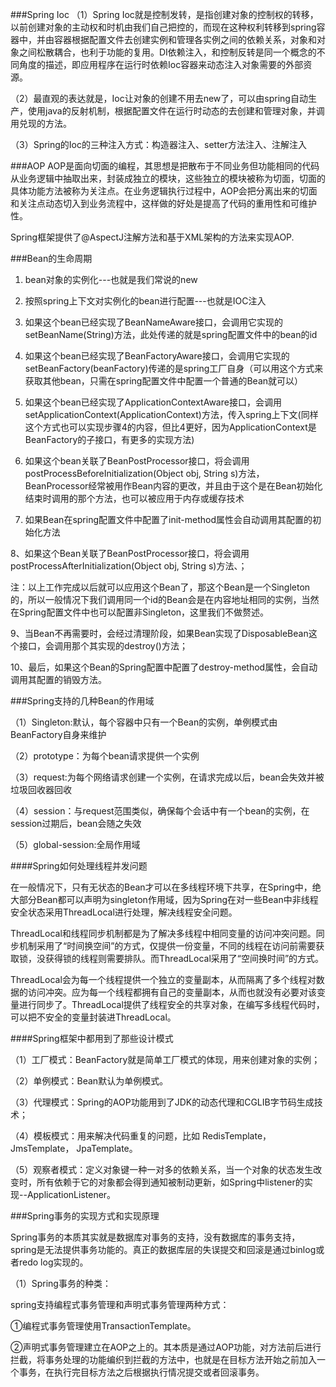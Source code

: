 ###Spring Ioc
（1）Spring Ioc就是控制发转，是指创建对象的控制权的转移，以前创建对象的主动权和时机由我们自己把控的，而现在这种权利转移到spring容器中，并由容器根据配置文件去创建实例和管理各实例之间的依赖关系，对象和对象之间松散耦合，也利于功能的复用。DI依赖注入，和控制反转是同一个概念的不同角度的描述，即应用程序在运行时依赖Ioc容器来动态注入对象需要的外部资源。

（2）最直观的表达就是，Ioc让对象的创建不用去new了，可以由spring自动生产，使用java的反射机制，根据配置文件在运行时动态的去创建和管理对象，并调用兑现的方法。

（3）Spring的Ioc的三种注入方式：构造器注入、setter方法注入、注解注入

###AOP
AOP是面向切面的编程，其思想是把散布于不同业务但功能相同的代码从业务逻辑中抽取出来，封装成独立的模块，这些独立的模块被称为切面，切面的具体功能方法被称为关注点。在业务逻辑执行过程中，AOP会把分离出来的切面和关注点动态切入到业务流程中，这样做的好处是提高了代码的重用性和可维护性。

Spring框架提供了@AspectJ注解方法和基于XML架构的方法来实现AOP.

###Bean的生命周期

1. bean对象的实例化---也就是我们常说的new

2. 按照spring上下文对实例化的bean进行配置---也就是IOC注入

3. 如果这个bean已经实现了BeanNameAware接口，会调用它实现的setBeanName(String)方法，此处传递的就是spring配置文件中的bean的id

4. 如果这个bean已经实现了BeanFactoryAware接口，会调用它实现的setBeanFactory(beanFactory)传递的是spring工厂自身（可以用这个方式来获取其他bean，只需在spring配置文件中配置一个普通的Bean就可以）

5. 如果这个bean已经实现了ApplicationContextAware接口，会调用setApplicationContext(ApplicationContext)方法，传入spring上下文(同样这个方式也可以实现步骤4的内容，但比4更好，因为ApplicationContext是BeanFactory的子接口，有更多的实现方法)

6. 如果这个bean关联了BeanPostProcessor接口，将会调用postProcessBeforeInitialization(Object obj, String s)方法，BeanProcessor经常被用作Bean内容的更改，并且由于这个是在Bean初始化结束时调用的那个方法，也可以被应用于内存或缓存技术

7. 如果Bean在spring配置文件中配置了init-method属性会自动调用其配置的初始化方法

8、如果这个Bean关联了BeanPostProcessor接口，将会调用postProcessAfterInitialization(Object obj, String s)方法、；

注：以上工作完成以后就可以应用这个Bean了，那这个Bean是一个Singleton的，所以一般情况下我们调用同一个id的Bean会是在内容地址相同的实例，当然在Spring配置文件中也可以配置非Singleton，这里我们不做赘述。

9、当Bean不再需要时，会经过清理阶段，如果Bean实现了DisposableBean这个接口，会调用那个其实现的destroy()方法；

10、最后，如果这个Bean的Spring配置中配置了destroy-method属性，会自动调用其配置的销毁方法。

###Spring支持的几种Bean的作用域

（1）Singleton:默认，每个容器中只有一个Bean的实例，单例模式由BeanFactory自身来维护

（2）prototype：为每个bean请求提供一个实例

（3）request:为每个网络请求创建一个实例，在请求完成以后，bean会失效并被垃圾回收器回收

（4）session：与request范围类似，确保每个会话中有一个bean的实例，在session过期后，bean会随之失效

（5）global-session:全局作用域


####Spring如何处理线程并发问题

在一般情况下，只有无状态的Bean才可以在多线程环境下共享，在Spring中，绝大部分Bean都可以声明为singleton作用域，因为Spring在对一些Bean中非线程安全状态采用ThreadLocal进行处理，解决线程安全问题。

ThreadLocal和线程同步机制都是为了解决多线程中相同变量的访问冲突问题。同步机制采用了“时间换空间”的方式，仅提供一份变量，不同的线程在访问前需要获取锁，没获得锁的线程则需要排队。而ThreadLocal采用了“空间换时间”的方式。

ThreadLocal会为每一个线程提供一个独立的变量副本，从而隔离了多个线程对数据的访问冲突。应为每一个线程都拥有自己的变量副本，从而也就没有必要对该变量进行同步了。ThreadLocal提供了线程安全的共享对象，在编写多线程代码时，可以把不安全的变量封装进ThreadLocal。

####Spring框架中都用到了那些设计模式

（1）工厂模式：BeanFactory就是简单工厂模式的体现，用来创建对象的实例；

（2）单例模式：Bean默认为单例模式。

（3）代理模式：Spring的AOP功能用到了JDK的动态代理和CGLIB字节码生成技术；

（4）模板模式：用来解决代码重复的问题，比如 RedisTemplate，JmsTemplate， JpaTemplate。

（5）观察者模式：定义对象键一种一对多的依赖关系，当一个对象的状态发生改变时，所有依赖于它的对象都会得到通知被制动更新，如Spring中listener的实现--ApplicationListener。

###Spring事务的实现方式和实现原理

Spring事务的本质其实就是数据库对事务的支持，没有数据库的事务支持，spring是无法提供事务功能的。真正的数据库层的失误提交和回滚是通过binlog或者redo log实现的。

（1）Spring事务的种类：

spring支持编程式事务管理和声明式事务管理两种方式：

①编程式事务管理使用TransactionTemplate。

②声明式事务管理建立在AOP之上的。其本质是通过AOP功能，对方法前后进行拦截，将事务处理的功能编织到拦截的方法中，也就是在目标方法开始之前加入一个事务，在执行完目标方法之后根据执行情况提交或者回滚事务。

